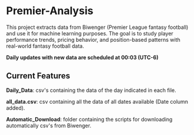 # Premier-Analysis
This project extracts data from Biwenger (Premier League fantasy football) and use it for machine learning purposes. The goal is to study player performance trends, pricing behavior, and position-based patterns with real-world fantasy football data.

**Daily updates with new data are scheduled at 00:03 (UTC-6)**

## Current Features

**Daily_Data**: csv's containing the data of the day indicated in each file.

**all_data.csv**: csv containing all the data of all dates available (Date column added).

**Automatic_Download**: folder containing the scripts for downloading automatically csv's from Biwenger. 
